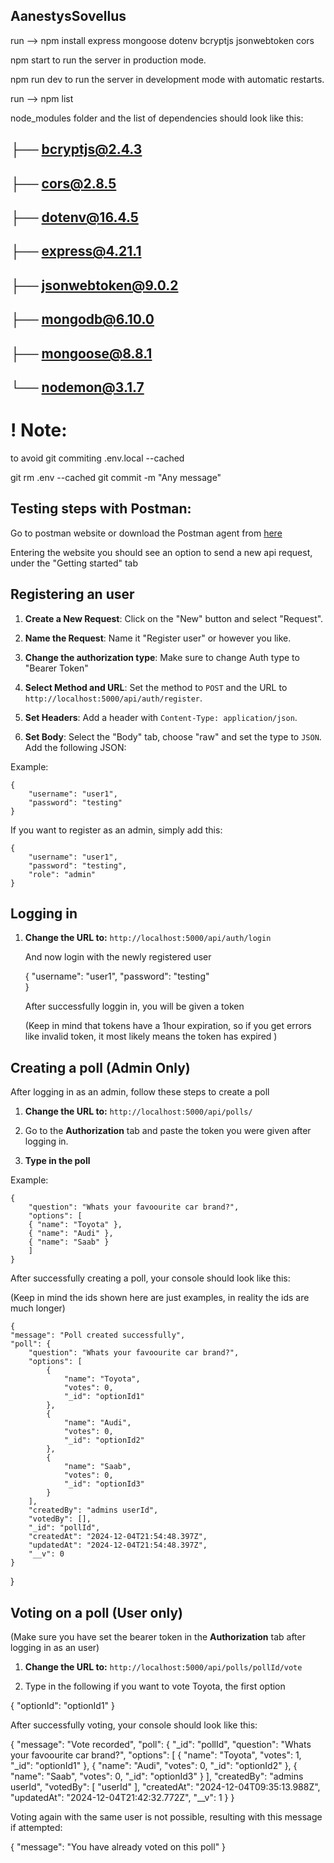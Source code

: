 ## AanestysSovellus

run --> npm install express mongoose dotenv bcryptjs jsonwebtoken cors

npm start to run the server in production mode.

npm run dev to run the server in development mode with automatic restarts.

run --> npm list

node_modules folder and the list of dependencies should look like this:

##    ├── bcryptjs@2.4.3
##    ├── cors@2.8.5
##    ├── dotenv@16.4.5
##    ├── express@4.21.1
##    ├── jsonwebtoken@9.0.2
##    ├── mongodb@6.10.0
##    ├── mongoose@8.8.1
##    └── nodemon@3.1.7

# ! Note:

to avoid git commiting .env.local --cached

git rm .env --cached
git commit -m "Any message"


## Testing steps with Postman: 

Go to postman website or download the Postman agent from [here](https://www.postman.com/downloads/)

Entering the website you should see an option to send a new api request, under the "Getting started" tab

## Registering an user

1. **Create a New Request**: Click on the "New" button and select "Request".

2. **Name the Request**: Name it "Register user" or however you like.

3. **Change the authorization type**: Make sure to change Auth type to "Bearer Token"

4. **Select Method and URL**: Set the method to `POST` and the URL to `http://localhost:5000/api/auth/register`.

5. **Set Headers**: Add a header with `Content-Type: application/json`.
    
6. **Set Body**: Select the "Body" tab, choose "raw" and set the type to `JSON`. Add the following JSON:

Example:

    {
        "username": "user1",
        "password": "testing"  
    }

If you want to register as an admin, simply add this:

    {
        "username": "user1",
        "password": "testing",
        "role": "admin"
    }


## Logging in

1. **Change the URL to:** `http://localhost:5000/api/auth/login`

    And now login with the newly registered user

   {
        "username": "user1",
        "password": "testing"  
    }

    After successfully loggin in, you will be given a token

    (Keep in mind that tokens have a 1hour expiration, so if you get errors like invalid token, it most likely means the token has expired )

## Creating a poll (Admin Only)

After logging in as an admin, follow these steps to create a poll

1. **Change the URL to:** `http://localhost:5000/api/polls/` 

2. Go to the **Authorization** tab and paste the token you were given after logging in.

3. **Type in the poll**

Example:

    { 
        "question": "Whats your favoourite car brand?",
        "options": [
        { "name": "Toyota" },
        { "name": "Audi" },
        { "name": "Saab" }
        ]
    }

After successfully creating a poll, your console should look like this:

(Keep in mind the ids shown here are just examples, in reality the ids are much longer)

    {
    "message": "Poll created successfully",
    "poll": {
        "question": "Whats your favoourite car brand?",
        "options": [
            {
                "name": "Toyota",
                "votes": 0,
                "_id": "optionId1"
            },
            {
                "name": "Audi",
                "votes": 0,
                "_id": "optionId2"
            },
            {
                "name": "Saab",
                "votes": 0,
                "_id": "optionId3"
            }
        ],
        "createdBy": "admins userId",
        "votedBy": [],
        "_id": "pollId",
        "createdAt": "2024-12-04T21:54:48.397Z",
        "updatedAt": "2024-12-04T21:54:48.397Z",
        "__v": 0
    }
}


## Voting on a poll (User only)

(Make sure you have set the bearer token in the **Authorization** tab after logging in as an user)

1. **Change the URL to:** `http://localhost:5000/api/polls/pollId/vote`

2. Type in the following if you want to vote Toyota, the first option

{
    "optionId": "optionId1"
}   

After successfully voting, your console should look like this:

{
    "message": "Vote recorded",
    "poll": {
        "_id": "pollId",
        "question": "Whats your favoourite car brand?",
        "options": [
            {
                "name": "Toyota",
                "votes": 1,
                "_id": "optionId1"
            },
            {
                "name": "Audi",
                "votes": 0,
                "_id": "optionId2"
            },
            {
                "name": "Saab",
                "votes": 0,
                "_id": "optionId3"
            }
        ],
        "createdBy": "admins userId",
        "votedBy": [
            "userId"
        ],
        "createdAt": "2024-12-04T09:35:13.988Z",
        "updatedAt": "2024-12-04T21:42:32.772Z",
        "__v": 1
    }
}

Voting again with the same user is not possible, resulting with this message if attempted:

{
    "message": "You have already voted on this poll"
}

    










